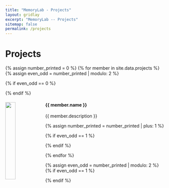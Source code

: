 ```yaml
---
title: "MemoryLab - Projects"
layout: gridlay
excerpt: "MemoryLab -- Projects"
sitemap: false
permalink: /projects
---
```


# Projects

{% assign number_printed = 0 %}
{% for member in site.data.projects %}
{% assign even_odd = number_printed | modulo: 2 %}

{% if even_odd == 0 %}
<div class="row">
{% endif %}

<div class="col-sm-6 clearfix">
  <img src="{{ site.url }}{{ site.baseurl }}/images/projectpic/{{ member.photo }}" class="img-responsive" width="25%" style="float: left" />
  <h4>{{ member.name }}</h4>
  <p> {{ member.description }} </p>
</div>

{% assign number_printed = number_printed | plus: 1 %}

{% if even_odd == 1 %}
</div>
{% endif %}

{% endfor %}

{% assign even_odd = number_printed | modulo: 2 %}
{% if even_odd == 1 %}
</div>
{% endif %}
